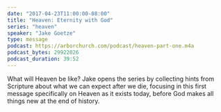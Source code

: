 ```yaml
---
date: "2017-04-23T11:00:00-08:00"
title: "Heaven: Eternity with God"
series: "heaven"
speaker: "Jake Goetze"
type: message
podcast: https://arborchurch.com/podcast/heaven-part-one.m4a
podcast_bytes: 29922026
podcast_duration: 39:52
---
```


What will Heaven be like? Jake opens the series by collecting hints from Scripture about what we can expect after we die, focusing in this first message specifically on Heaven as it exists today, before God makes all things new at the end of history.

